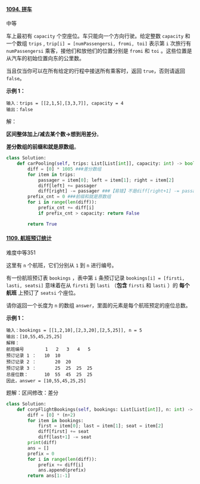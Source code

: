 #### [1094. 拼车](https://leetcode.cn/problems/car-pooling/)

中等

车上最初有 `capacity` 个空座位。车只能向一个方向行驶。给定整数 `capacity` 和一个数组 `trips` ,  `trip[i] = [numPassengersi, fromi, toi]` 表示第 `i` 次旅行有 `numPassengersi` 乘客，接他们和放他们的位置分别是 `fromi` 和 `toi` 。这些位置是从汽车的初始位置向东的公里数。

当且仅当你可以在所有给定的行程中接送所有乘客时，返回 `true`，否则请返回 `false`。

**示例 1：**

```
输入：trips = [[2,1,5],[3,3,7]], capacity = 4
输出：false
```

解：

**区间整体加上/减去某个数->想到用差分**。

**差分数组的前缀和就是原数组**。

```python
class Solution:
    def carPooling(self, trips: List[List[int]], capacity: int) -> bool:
        diff = [0] * 1005 ###差分数组
        for item in trips:
            passager = item[0]; left = item[1]; right = item[2]
            diff[left] += passager
            diff[right] -= passager ###【易错】不是diff[right+1] -= passager,因为在最后一个位置就已经下车了
        prefix_cnt = 0 ###前缀和就是原数组
        for i in range(len(diff)):
            prefix_cnt += diff[i]
            if prefix_cnt > capacity: return False

        return True
```





#### [1109. 航班预订统计](https://leetcode.cn/problems/corporate-flight-bookings/)

难度中等351

这里有 `n` 个航班，它们分别从 `1` 到 `n` 进行编号。

有一份航班预订表 `bookings` ，表中第 `i` 条预订记录 `bookings[i] = [firsti, lasti, seatsi]` 意味着在从 `firsti` 到 `lasti` （**包含** `firsti` 和 `lasti` ）的 **每个航班** 上预订了 `seatsi` 个座位。

请你返回一个长度为 `n` 的数组 `answer`，里面的元素是每个航班预定的座位总数。

 

**示例 1：**

```
输入：bookings = [[1,2,10],[2,3,20],[2,5,25]], n = 5
输出：[10,55,45,25,25]
解释：
航班编号        1   2   3   4   5
预订记录 1 ：   10  10
预订记录 2 ：       20  20
预订记录 3 ：       25  25  25  25
总座位数：      10  55  45  25  25
因此，answer = [10,55,45,25,25]
```

题解：区间修改：差分

```python
class Solution:
    def corpFlightBookings(self, bookings: List[List[int]], n: int) -> List[int]:
        diff = [0] * (n+2)
        for item in bookings:
            first = item[0]; last = item[1]; seat = item[2]
            diff[first] += seat
            diff[last+1] -= seat
        print(diff)
        ans = []
        prefix = 0
        for i in range(len(diff)):
            prefix += diff[i]
            ans.append(prefix)
        return ans[1:-1]
           
```

